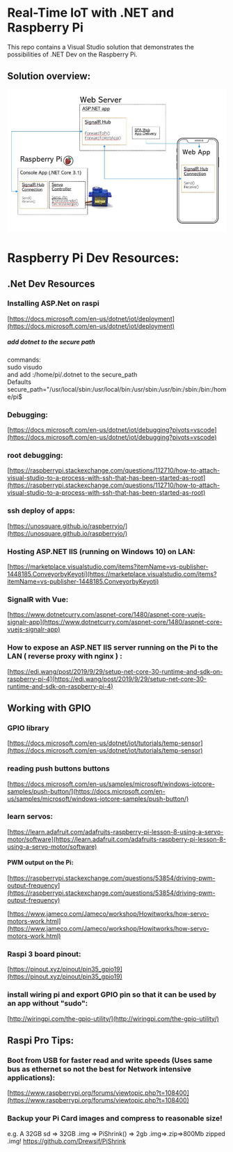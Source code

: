 # Real-Time IoT with .NET and Raspberry Pi
This repo contains a Visual Studio solution that demonstrates the possibilities of .NET Dev on the Raspberry Pi.

## Solution overview:
![](./SolutionArchitecture.jpg)


# Raspberry Pi Dev Resources:

## .Net Dev Resources

### Installing ASP.Net on raspi  
[https://docs.microsoft.com/en-us/dotnet/iot/deployment](https://docs.microsoft.com/en-us/dotnet/iot/deployment)  
  
##### add dotnet to the secure path  
commands:  
sudo visudo  
and add :/home/pi/.dotnet to the secure_path  
Defaults secure_path="/usr/local/sbin:/usr/local/bin:/usr/sbin:/usr/bin:/sbin:/bin:/home/pi$  
  
### Debugging:  
[https://docs.microsoft.com/en-us/dotnet/iot/debugging?pivots=vscode](https://docs.microsoft.com/en-us/dotnet/iot/debugging?pivots=vscode)  
  
### root debugging:  
[https://raspberrypi.stackexchange.com/questions/112710/how-to-attach-visual-studio-to-a-process-with-ssh-that-has-been-started-as-root](https://raspberrypi.stackexchange.com/questions/112710/how-to-attach-visual-studio-to-a-process-with-ssh-that-has-been-started-as-root)  
  
### ssh deploy of apps:  
[https://unosquare.github.io/raspberryio/](https://unosquare.github.io/raspberryio/)  

### Hosting ASP.NET IIS (running on Windows 10) on LAN:  
[https://marketplace.visualstudio.com/items?itemName=vs-publisher-1448185.ConveyorbyKeyoti](https://marketplace.visualstudio.com/items?itemName=vs-publisher-1448185.ConveyorbyKeyoti)  
 
### SignalR with Vue:  
[https://www.dotnetcurry.com/aspnet-core/1480/aspnet-core-vuejs-signalr-app](https://www.dotnetcurry.com/aspnet-core/1480/aspnet-core-vuejs-signalr-app)  
  
### How to expose an ASP.NET IIS server running on the Pi to the LAN  ( reverse proxy with nginx ) :  
[https://edi.wang/post/2019/9/29/setup-net-core-30-runtime-and-sdk-on-raspberry-pi-4](https://edi.wang/post/2019/9/29/setup-net-core-30-runtime-and-sdk-on-raspberry-pi-4) 

## Working with GPIO 
  
### GPIO library  
[https://docs.microsoft.com/en-us/dotnet/iot/tutorials/temp-sensor](https://docs.microsoft.com/en-us/dotnet/iot/tutorials/temp-sensor)  
  
### reading push buttons buttons  
[https://docs.microsoft.com/en-us/samples/microsoft/windows-iotcore-samples/push-button/](https://docs.microsoft.com/en-us/samples/microsoft/windows-iotcore-samples/push-button/)  
  
### learn servos:  
[https://learn.adafruit.com/adafruits-raspberry-pi-lesson-8-using-a-servo-motor/software](https://learn.adafruit.com/adafruits-raspberry-pi-lesson-8-using-a-servo-motor/software)  
  
#### PWM output on the Pi:  
[https://raspberrypi.stackexchange.com/questions/53854/driving-pwm-output-frequency](https://raspberrypi.stackexchange.com/questions/53854/driving-pwm-output-frequency)  
  
[https://www.jameco.com/Jameco/workshop/Howitworks/how-servo-motors-work.html](https://www.jameco.com/Jameco/workshop/Howitworks/how-servo-motors-work.html)  
  
### Raspi 3 board pinout:  
[https://pinout.xyz/pinout/pin35_gpio19](https://pinout.xyz/pinout/pin35_gpio19)  

### install wiring pi and export GPIO pin so that it can be used by an app without "sudo":  
[http://wiringpi.com/the-gpio-utility/](http://wiringpi.com/the-gpio-utility/)  
 
## Raspi Pro Tips:  
  
### Boot from USB for faster read and write speeds (Uses same bus as ethernet so not the best for Network intensive applications):  
[https://www.raspberrypi.org/forums/viewtopic.php?t=108400](https://www.raspberrypi.org/forums/viewtopic.php?t=108400)  
    

### Backup your Pi Card images and compress to reasonable size!
e.g. A 32GB sd => 32GB .img => PiShrink() => 2gb .img=>.zip=>800Mb zipped .img!
https://github.com/Drewsif/PiShrink